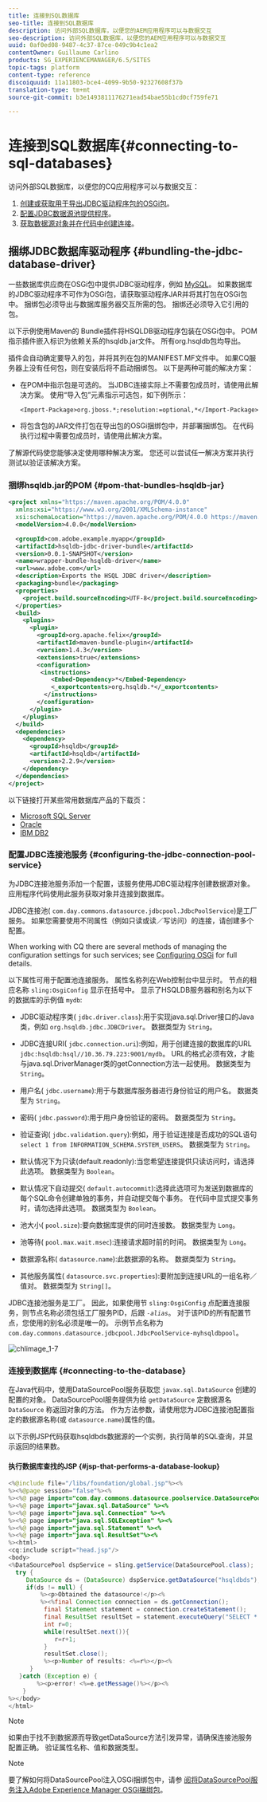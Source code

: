```yaml
---
title: 连接到SQL数据库
seo-title: 连接到SQL数据库
description: 访问外部SQL数据库，以便您的AEM应用程序可以与数据交互
seo-description: 访问外部SQL数据库，以便您的AEM应用程序可以与数据交互
uuid: 0af0ed08-9487-4c37-87ce-049c9b4c1ea2
contentOwner: Guillaume Carlino
products: SG_EXPERIENCEMANAGER/6.5/SITES
topic-tags: platform
content-type: reference
discoiquuid: 11a11803-bce4-4099-9b50-92327608f37b
translation-type: tm+mt
source-git-commit: b3e1493811176271ead54bae55b1cd0cf759fe71

---
```



# 连接到SQL数据库{#connecting-to-sql-databases}

访问外部SQL数据库，以便您的CQ应用程序可以与数据交互：

1. [创建或获取用于导出JDBC驱动程序包的OSGi包](#bundling-the-jdbc-database-driver)。
1. [配置JDBC数据源池提供程序](#configuring-the-jdbc-connection-pool-service)。
1. [获取数据源对象并在代码中创建连接](#connecting-to-the-database)。

## 捆绑JDBC数据库驱动程序 {#bundling-the-jdbc-database-driver}

一些数据库供应商在OSGi包中提供JDBC驱动程序，例如 [MySQL](https://www.mysql.com/downloads/connector/j/)。 如果数据库的JDBC驱动程序不可作为OSGi包，请获取驱动程序JAR并将其打包在OSGi包中。 捆绑包必须导出与数据库服务器交互所需的包。 捆绑还必须导入它引用的包。

以下示例使用Maven的 [](https://felix.apache.org/site/apache-felix-maven-bundle-plugin-bnd.html) Bundle插件将HSQLDB驱动程序包装在OSGi包中。 POM指示插件嵌入标识为依赖关系的hsqldb.jar文件。 所有org.hsqldb包均导出。

插件会自动确定要导入的包，并将其列在包的MANIFEST.MF文件中。 如果CQ服务器上没有任何包，则在安装后将不启动捆绑包。 以下是两种可能的解决方案：

* 在POM中指示包是可选的。 当JDBC连接实际上不需要包成员时，请使用此解决方案。 使用“导入包”元素指示可选包，如下例所示：

   `<Import-Package>org.jboss.*;resolution:=optional,*</Import-Package>`
* 将包含包的JAR文件打包在导出包的OSGi捆绑包中，并部署捆绑包。 在代码执行过程中需要包成员时，请使用此解决方案。

了解源代码使您能够决定使用哪种解决方案。 您还可以尝试任一解决方案并执行测试以验证该解决方案。

### 捆绑hsqldb.jar的POM {#pom-that-bundles-hsqldb-jar}

```xml
<project xmlns="https://maven.apache.org/POM/4.0.0"
  xmlns:xsi="https://www.w3.org/2001/XMLSchema-instance"
  xsi:schemaLocation="https://maven.apache.org/POM/4.0.0 https://maven.apache.org/xsd/maven-4.0.0.xsd">
  <modelVersion>4.0.0</modelVersion>

  <groupId>com.adobe.example.myapp</groupId>
  <artifactId>hsqldb-jdbc-driver-bundle</artifactId>
  <version>0.0.1-SNAPSHOT</version>
  <name>wrapper-bundle-hsqldb-driver</name>
  <url>www.adobe.com</url>
  <description>Exports the HSQL JDBC driver</description>
  <packaging>bundle</packaging>
  <properties>
    <project.build.sourceEncoding>UTF-8</project.build.sourceEncoding>
  </properties>
  <build>
    <plugins>
      <plugin>
        <groupId>org.apache.felix</groupId>
        <artifactId>maven-bundle-plugin</artifactId>
        <version>1.4.3</version>
        <extensions>true</extensions>
        <configuration>
         <instructions>
            <Embed-Dependency>*</Embed-Dependency>
            <_exportcontents>org.hsqldb.*</_exportcontents>
          </instructions>
        </configuration>
      </plugin>
    </plugins>
  </build>
  <dependencies>
    <dependency>
      <groupId>hsqldb</groupId>
      <artifactId>hsqldb</artifactId>
      <version>2.2.9</version>
    </dependency>
  </dependencies>
</project>
```

以下链接打开某些常用数据库产品的下载页：

* [Microsoft SQL Server](https://www.microsoft.com/en-us/download/details.aspx?displaylang=en&id=11774)
* [Oracle](https://www.oracle.com/technetwork/database/features/jdbc/index-091264.html)
* [IBM DB2](https://www-01.ibm.com/support/docview.wss?uid=swg27007053)

### 配置JDBC连接池服务 {#configuring-the-jdbc-connection-pool-service}

为JDBC连接池服务添加一个配置，该服务使用JDBC驱动程序创建数据源对象。 应用程序代码使用此服务获取对象并连接到数据库。

JDBC连接池( `com.day.commons.datasource.jdbcpool.JdbcPoolService`)是工厂服务。 如果您需要使用不同属性（例如只读或读／写访问）的连接，请创建多个配置。

When working with CQ there are several methods of managing the configuration settings for such services; see [Configuring OSGi](/help/sites-deploying/configuring-osgi.md) for full details.

以下属性可用于配置池连接服务。 属性名称列在Web控制台中显示时。 节点的相应名称 `sling:OsgiConfig` 显示在括号中。 显示了HSQLDB服务器和别名为以下的数据库的示例值 `mydb`:

* JDBC驱动程序类( `jdbc.driver.class`):用于实现java.sql.Driver接口的Java类，例如 `org.hsqldb.jdbc.JDBCDriver`。 数据类型为 `String`。

* JDBC连接URI( `jdbc.connection.uri`):例如，用于创建连接的数据库的URL `jdbc:hsqldb:hsql//10.36.79.223:9001/mydb`。 URL的格式必须有效，才能与java.sql.DriverManager类的getConnection方法一起使用。 数据类型为 `String`。

* 用户名( `jdbc.username`):用于与数据库服务器进行身份验证的用户名。 数据类型为 `String`。

* 密码( `jdbc.password`):用于用户身份验证的密码。 数据类型为 `String`。

* 验证查询( `jdbc.validation.query`):例如，用于验证连接是否成功的SQL语句 `select 1 from INFORMATION_SCHEMA.SYSTEM_USERS`。 数据类型为 `String`。

* 默认情况下为只读(default.readonly):当您希望连接提供只读访问时，请选择此选项。 数据类型为 `Boolean`。
* 默认情况下自动提交( `default.autocommit`):选择此选项可为发送到数据库的每个SQL命令创建单独的事务，并自动提交每个事务。 在代码中显式提交事务时，请勿选择此选项。 数据类型为 `Boolean`。

* 池大小( `pool.size`):要向数据库提供的同时连接数。 数据类型为 `Long`。

* 池等待( `pool.max.wait.msec`):连接请求超时前的时间。 数据类型为 `Long`。

* 数据源名称( `datasource.name`):此数据源的名称。 数据类型为 `String`。

* 其他服务属性( `datasource.svc.properties`):要附加到连接URL的一组名称／值对。 数据类型为 `String[]`。

JDBC连接池服务是工厂。 因此，如果使用节 `sling:OsgiConfig` 点配置连接服务，则节点名称必须包括工厂服务PID，后跟 *`-alias`*。 对于该PID的所有配置节点，您使用的别名必须是唯一的。 示例节点名称为 `com.day.commons.datasource.jdbcpool.JdbcPoolService-myhsqldbpool`。

![chlimage_1-7](assets/chlimage_1-7a.png)

### 连接到数据库 {#connecting-to-the-database}

在Java代码中，使用DataSourcePool服务获取您 `javax.sql.DataSource` 创建的配置的对象。 DataSourcePool服务提供为给 `getDataSource` 定数据源名 `DataSource` 称返回对象的方法。 作为方法参数，请使用您为JDBC连接池配置指定的数据源名称(或 `datasource.name`)属性的值。

以下示例JSP代码获取hsqldbds数据源的一个实例，执行简单的SQL查询，并显示返回的结果数。

#### 执行数据库查找的JSP {#jsp-that-performs-a-database-lookup}

```java
<%@include file="/libs/foundation/global.jsp"%><%
%><%@page session="false"%><%
%><%@ page import="com.day.commons.datasource.poolservice.DataSourcePool" %><%
%><%@ page import="javax.sql.DataSource" %><%
%><%@ page import="java.sql.Connection" %><%
%><%@ page import="java.sql.SQLException" %><%
%><%@ page import="java.sql.Statement" %><%
%><%@ page import="java.sql.ResultSet"%><%
%><html>
<cq:include script="head.jsp"/>
<body>
<%DataSourcePool dspService = sling.getService(DataSourcePool.class);
  try {
     DataSource ds = (DataSource) dspService.getDataSource("hsqldbds");
     if(ds != null) {
         %><p>Obtained the datasource!</p><%
         %><%final Connection connection = ds.getConnection();
          final Statement statement = connection.createStatement();
          final ResultSet resultSet = statement.executeQuery("SELECT * from INFORMATION_SCHEMA.SYSTEM_USERS");
          int r=0;
          while(resultSet.next()){
             r=r+1;
          }
          resultSet.close();
          %><p>Number of results: <%=r%></p><%
      }
   }catch (Exception e) {
        %><p>error! <%=e.getMessage()%></p><%
    }
%></body>
</html>
```

>[!NOTE]
>
>如果由于找不到数据源而导致getDataSource方法引发异常，请确保连接池服务配置正确。 验证属性名称、值和数据类型。


>[!NOTE]
>
>要了解如何将DataSourcePool注入OSGi捆绑包中，请参 [阅将DataSourcePool服务注入Adobe Experience Manager OSGi捆绑包](https://helpx.adobe.com/experience-manager/using/datasourcepool.html)。


